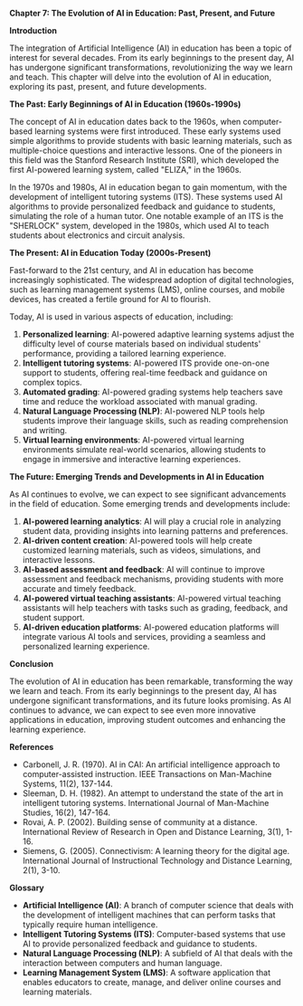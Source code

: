 **Chapter 7: The Evolution of AI in Education: Past, Present, and Future**

**Introduction**

The integration of Artificial Intelligence (AI) in education has been a topic of interest for several decades. From its early beginnings to the present day, AI has undergone significant transformations, revolutionizing the way we learn and teach. This chapter will delve into the evolution of AI in education, exploring its past, present, and future developments.

**The Past: Early Beginnings of AI in Education (1960s-1990s)**

The concept of AI in education dates back to the 1960s, when computer-based learning systems were first introduced. These early systems used simple algorithms to provide students with basic learning materials, such as multiple-choice questions and interactive lessons. One of the pioneers in this field was the Stanford Research Institute (SRI), which developed the first AI-powered learning system, called "ELIZA," in the 1960s.

In the 1970s and 1980s, AI in education began to gain momentum, with the development of intelligent tutoring systems (ITS). These systems used AI algorithms to provide personalized feedback and guidance to students, simulating the role of a human tutor. One notable example of an ITS is the "SHERLOCK" system, developed in the 1980s, which used AI to teach students about electronics and circuit analysis.

**The Present: AI in Education Today (2000s-Present)**

Fast-forward to the 21st century, and AI in education has become increasingly sophisticated. The widespread adoption of digital technologies, such as learning management systems (LMS), online courses, and mobile devices, has created a fertile ground for AI to flourish.

Today, AI is used in various aspects of education, including:

1. **Personalized learning**: AI-powered adaptive learning systems adjust the difficulty level of course materials based on individual students' performance, providing a tailored learning experience.
2. **Intelligent tutoring systems**: AI-powered ITS provide one-on-one support to students, offering real-time feedback and guidance on complex topics.
3. **Automated grading**: AI-powered grading systems help teachers save time and reduce the workload associated with manual grading.
4. **Natural Language Processing (NLP)**: AI-powered NLP tools help students improve their language skills, such as reading comprehension and writing.
5. **Virtual learning environments**: AI-powered virtual learning environments simulate real-world scenarios, allowing students to engage in immersive and interactive learning experiences.

**The Future: Emerging Trends and Developments in AI in Education**

As AI continues to evolve, we can expect to see significant advancements in the field of education. Some emerging trends and developments include:

1. **AI-powered learning analytics**: AI will play a crucial role in analyzing student data, providing insights into learning patterns and preferences.
2. **AI-driven content creation**: AI-powered tools will help create customized learning materials, such as videos, simulations, and interactive lessons.
3. **AI-based assessment and feedback**: AI will continue to improve assessment and feedback mechanisms, providing students with more accurate and timely feedback.
4. **AI-powered virtual teaching assistants**: AI-powered virtual teaching assistants will help teachers with tasks such as grading, feedback, and student support.
5. **AI-driven education platforms**: AI-powered education platforms will integrate various AI tools and services, providing a seamless and personalized learning experience.

**Conclusion**

The evolution of AI in education has been remarkable, transforming the way we learn and teach. From its early beginnings to the present day, AI has undergone significant transformations, and its future looks promising. As AI continues to advance, we can expect to see even more innovative applications in education, improving student outcomes and enhancing the learning experience.

**References**

* Carbonell, J. R. (1970). AI in CAI: An artificial intelligence approach to computer-assisted instruction. IEEE Transactions on Man-Machine Systems, 11(2), 137-144.
* Sleeman, D. H. (1982). An attempt to understand the state of the art in intelligent tutoring systems. International Journal of Man-Machine Studies, 16(2), 147-164.
* Rovai, A. P. (2002). Building sense of community at a distance. International Review of Research in Open and Distance Learning, 3(1), 1-16.
* Siemens, G. (2005). Connectivism: A learning theory for the digital age. International Journal of Instructional Technology and Distance Learning, 2(1), 3-10.

**Glossary**

* **Artificial Intelligence (AI)**: A branch of computer science that deals with the development of intelligent machines that can perform tasks that typically require human intelligence.
* **Intelligent Tutoring Systems (ITS)**: Computer-based systems that use AI to provide personalized feedback and guidance to students.
* **Natural Language Processing (NLP)**: A subfield of AI that deals with the interaction between computers and human language.
* **Learning Management System (LMS)**: A software application that enables educators to create, manage, and deliver online courses and learning materials.